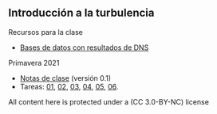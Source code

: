 ## Introducción a la turbulencia

Recursos para la clase
* [Bases de datos con resultados de DNS](https://www.fdy.tu-darmstadt.de/fdyresearch/dns/direkte_numerische_simulation.en.jsp)

Primavera 2021
* [Notas de clase](me6010/notas.pdf) (versión 0.1)
* Tareas: [01](me6010/tarea01.pdf), [02](me6010/tarea02.pdf), [03](me6010/tarea03.pdf), [04](me6010/tarea04.pdf), [05](me6010/tarea05.pdf), [06](me6010/tarea06pdf).

All content here is protected under a (CC 3.0-BY-NC) license
